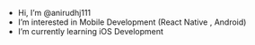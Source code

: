 - Hi, I’m @anirudhj111
- I’m interested in Mobile Development (React Native , Android)
- I’m currently learning iOS Development

<!---
anirudhj111/anirudhj111 is a ✨ special ✨ repository because its `README.md` (this file) appears on your GitHub profile.
You can click the Preview link to take a look at your changes.
--->
